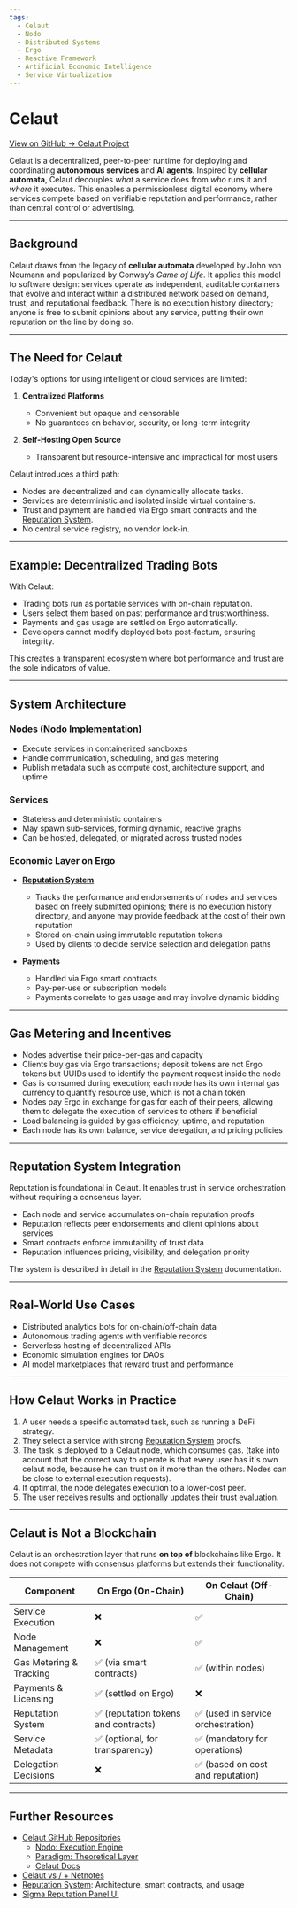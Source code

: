 ```yaml
---
tags:  
  - Celaut  
  - Nodo  
  - Distributed Systems  
  - Ergo  
  - Reactive Framework  
  - Artificial Economic Intelligence  
  - Service Virtualization  
---
```


# Celaut

[View on GitHub → Celaut Project](https://github.com/celaut-project)

Celaut is a decentralized, peer-to-peer runtime for deploying and coordinating **autonomous services** and **AI agents**. Inspired by **cellular automata**, Celaut decouples *what* a service does from *who* runs it and *where* it executes. This enables a permissionless digital economy where services compete based on verifiable reputation and performance, rather than central control or advertising.

---

## Background

Celaut draws from the legacy of **cellular automata** developed by John von Neumann and popularized by Conway’s *Game of Life*. It applies this model to software design: services operate as independent, auditable containers that evolve and interact within a distributed network based on demand, trust, and reputational feedback. There is no execution history directory; anyone is free to submit opinions about any service, putting their own reputation on the line by doing so.

---

## The Need for Celaut

Today's options for using intelligent or cloud services are limited:

1. **Centralized Platforms**
      - Convenient but opaque and censorable
      - No guarantees on behavior, security, or long-term integrity

2. **Self-Hosting Open Source**
      - Transparent but resource-intensive and impractical for most users

Celaut introduces a third path:

- Nodes are decentralized and can dynamically allocate tasks.
- Services are deterministic and isolated inside virtual containers.
- Trust and payment are handled via Ergo smart contracts and the [Reputation System](reputation-system.md).
- No central service registry, no vendor lock-in.

---

## Example: Decentralized Trading Bots

With Celaut:

- Trading bots run as portable services with on-chain reputation.
- Users select them based on past performance and trustworthiness.
- Payments and gas usage are settled on Ergo automatically.
- Developers cannot modify deployed bots post-factum, ensuring integrity.

This creates a transparent ecosystem where bot performance and trust are the sole indicators of value.

---

## System Architecture

### Nodes ([Nodo Implementation](https://github.com/celaut-project/nodo))

- Execute services in containerized sandboxes
- Handle communication, scheduling, and gas metering
- Publish metadata such as compute cost, architecture support, and uptime

### Services

- Stateless and deterministic containers
- May spawn sub-services, forming dynamic, reactive graphs
- Can be hosted, delegated, or migrated across trusted nodes

### Economic Layer on Ergo

- **[Reputation System](reputation-system.md)**
  - Tracks the performance and endorsements of nodes and services based on freely submitted opinions; there is no execution history directory, and anyone may provide feedback at the cost of their own reputation
  - Stored on-chain using immutable reputation tokens
  - Used by clients to decide service selection and delegation paths

- **Payments**
  - Handled via Ergo smart contracts
  - Pay-per-use or subscription models
  - Payments correlate to gas usage and may involve dynamic bidding

---

## Gas Metering and Incentives

- Nodes advertise their price-per-gas and capacity
- Clients buy gas via Ergo transactions; deposit tokens are not Ergo tokens but UUIDs used to identify the payment request inside the node
- Gas is consumed during execution; each node has its own internal gas currency to quantify resource use, which is not a chain token
- Nodes pay Ergo in exchange for gas for each of their peers, allowing them to delegate the execution of services to others if beneficial
- Load balancing is guided by gas efficiency, uptime, and reputation
- Each node has its own balance, service delegation, and pricing policies

---

## Reputation System Integration

Reputation is foundational in Celaut. It enables trust in service orchestration without requiring a consensus layer.

- Each node and service accumulates on-chain reputation proofs
- Reputation reflects peer endorsements and client opinions about services
- Smart contracts enforce immutability of trust data
- Reputation influences pricing, visibility, and delegation priority

The system is described in detail in the [Reputation System](reputation-system.md) documentation.

---

## Real-World Use Cases

- Distributed analytics bots for on-chain/off-chain data
- Autonomous trading agents with verifiable records
- Serverless hosting of decentralized APIs
- Economic simulation engines for DAOs
- AI model marketplaces that reward trust and performance

---

## How Celaut Works in Practice

1. A user needs a specific automated task, such as running a DeFi strategy.
2. They select a service with strong [Reputation System](reputation-system.md) proofs.
3. The task is deployed to a Celaut node, which consumes gas.  (take into account that the correct way to operate is that every user has it's own celaut node, because he can trust on it more than the others. Nodes can be close to external execution requests).
4. If optimal, the node delegates execution to a lower-cost peer.
5. The user receives results and optionally updates their trust evaluation.

---

## Celaut is Not a Blockchain

Celaut is an orchestration layer that runs **on top of** blockchains like Ergo. It does not compete with consensus platforms but extends their functionality.

| Component               | On Ergo (On-Chain)                  | On Celaut (Off-Chain)               |
|-------------------------|-------------------------------------|-------------------------------------|
| Service Execution       | ❌                                  | ✅                                   |
| Node Management         | ❌                                  | ✅                                   |
| Gas Metering & Tracking | ✅ (via smart contracts)             | ✅ (within nodes)                    |
| Payments & Licensing    | ✅ (settled on Ergo)                 | ❌                                   |
| Reputation System       | ✅ (reputation tokens and contracts) | ✅ (used in service orchestration)   |
| Service Metadata        | ✅ (optional, for transparency)      | ✅ (mandatory for operations)        |
| Delegation Decisions    | ❌                                  | ✅ (based on cost and reputation)    |

---

## Further Resources

- [Celaut GitHub Repositories](https://github.com/celaut-project)
  - [Nodo: Execution Engine](https://github.com/celaut-project/nodo)
  - [Paradigm: Theoretical Layer](https://github.com/celaut-project/paradigm)
  - [Celaut Docs](https://github.com/celaut-project/docs)
- [Celaut vs / + Netnotes](celaut_v_netnotes.md)
- [Reputation System](reputation-system.md): Architecture, smart contracts, and usage
- [Sigma Reputation Panel UI](https://reputation-systems.github.io/sigma-reputation-panel/)

